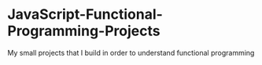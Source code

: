# JavaScript-Functional-Programming-Projects
My small projects that I build in order to understand functional programming
